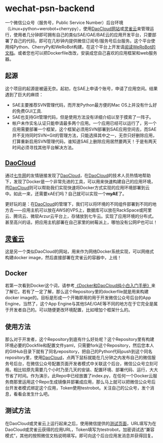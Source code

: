 # wechat-psn-backend
一个微信公众号（服务号，Public Service Number）后台环境（Linux+python+werobot+cherrypy），使用[DaoCloud网站][1]或[灵雀云][4]来管理运行，使用者几分钟即可拥有自己的类似SAE/GAE/BAE云的应用开发平台，只要部署了自己的代码，即可在几秒钟内提供微信订阅号/服务号后台服务。这个平台使用纯Python、CherryPy和WeRoBot构建。在这个平台上开发请[阅读WeRoBot的文档][5]。或者您也可以把Dockerfile改改，安装成您自己喜欢的应用框架和web服务器。

## 起源
这个项目的起源是被逼无奈。起初，在SAE上申请个账号，申请了应用空间。结果遇到了巨大的麻烦：
- SAE主要推荐SVN管理代码，而开发Python最方便的Mac OS上并没有什么好的免费GUI工具.
- SAE也支持Git管理代码，但是使用方法没有详细介绍以至于摸索了一阵子。
- 帐户未作实名认证只能申请最多两个应用。一个应用已经可以运行了，另一个应用需要部署一个框架，这个框架必须用SVN部署到SAE应用空间去，而SAE并不支持同时SVN+Git的管理方法，只能选择其中之一，无奈只好删除应用，打算重新启用SVN管理代码，谁知道SAE上删除应用居然要两天！于是有两天时间必须寻找其他平台解决方法。

## [DaoCloud][1]
通过[七牛网][2]的友情链接发现了[DaoCloud][1]，在[DaoCloud][1]的技术人员热情地帮助下，发现了Docker是一个非常先进的工具，可以用来快速构建自己的应用环境，而[DaoCloud][1]则可以帮助我们实现快速将Docker方式实现的应用环境部署到云中。如此一来，还需要xAE们吗？自己就可以实现一个**myAE**了。

更好玩的是：在[DaoCloud][1]的管理下，我们可以将环境的不同组件部署到不同的地方去——应用主机可以放在AWS的VPS上，数据库可以放在RackSpace或阿里云、腾讯云、微软Arzur云平台上，存储放到七牛云。实现了应用环境的分布式。甚至高兴的话，把应用主机部署在自己家里的树莓派上，哪怕没有公网IP也可以！

## [灵雀云][4]
这是另一个类似DaoCloud的网站，用来作为网络Docker系统实现，可以网络式构建docker image，然后直接部署在灵雀云的容器中，上线！

## Docker

若第一次看到Docker这个词，请参考[《Docker和DaoCloud纯小白入门手册》][3]来了解它。若有了一定了解，那么这个Repository里的dockerfile就是用来构建docker image的。目标是形成一个开箱即用的用于开发微信公众号后台的App Engine，当然了，这个App Engine与其他SAE/GAE等不同的地方在于它完全是属于开发者自己的。可以随便更改环境配置，比如增加个框架什么的。

## 使用方法

那么对于开发者，这个Repository到底有什么好处呢？这个Repository里有构建环境必要的Dockfile和配置文件yaml，只需要fork这个Repository，然后您本人的GitHub目录下就有了同名repository，把自己的Python代码push到这个同名repository里，使用[DaoCloud][1]，点两下鼠标就能在几分钟之内发布自己的微信服务号后台，在微信公众号配置页面开发者模式中关联这个后台，微信公众号立刻可用。相比较原先需要几个小时乃至几天的安装、配置环境、部署代码、运行，大大节省了时间。作为演示，此Repo中已经放置了index.py，在任何一个Docker云服务商那里运用这个Repo生成镜像并部署成应用，那么马上就可以把微信公众号后台开发者模式绑定这个应用，Token使用testrobot。关注自己的公众号，发个消息，看看会发生什么吧。

## 测试方法
在DaoCloud或灵雀云上运行起来之后，使用微信提供的[测试页面][6]，URL填写为在DaoCloud或灵雀云获得的应用URL，Token填写为testrobot，加密调试选“兼容模式”，其他的按照微信文档说明填写。即可向这个后台应用发消息并获得回复。

[1]: <http://www.daocloud.io>
[2]: <http://www.qiniu.com>
[3]: <./Docker和DaoCloud纯小白入门手册.md>
[4]: <http://www.alauda.cn>
[5]: <https://werobot.readthedocs.org/en/latest/>
[6]: <https://mp.weixin.qq.com/debug/cgi-bin/apiinfo?t=index&type=%E6%B6%88%E6%81%AF%E6%8E%A5%E5%8F%A3%E8%B0%83%E8%AF%95&form=%E6%96%87%E6%9C%AC%E6%B6%88%E6%81%AF>